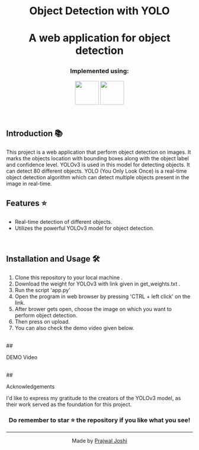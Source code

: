 #  <p align ="center" height="40px" width="40px"> Object Detection with YOLO </p>

#  <p align ="center" height="40px" width="40px"> A web application for object detection </p>



### <p align ="center"> Implemented using: </p>
<p align ="center">
<a href="https://www.python.org/" target="_blank" rel="noreferrer">   <img src="https://upload.wikimedia.org/wikipedia/commons/thumb/c/c3/Python-logo-notext.svg/800px-Python-logo-notext.svg.png" width="64" height="64" /></a>
<a href="https://opencv.org/" target="_blank" rel="noreferrer">   <img src="https://opencv.org/wp-content/uploads/2022/05/logo.png" width="64" height="64" /></a> 
</p>

<br>

##     <p align = "left"> Introduction 📚 </p>

This project is a web application that perform object detection on images. It marks the objects location with bounding boxes along with the object label and confidence level. 
YOLOv3 is used in this model for detecting objects. It can detect 80 different objects. YOLO (You Only Look Once) is a real-time object detection algorithm which can detect multiple 
objects present in the image in real-time.
<br>

##     <p align = "left"> Features ⭐ </p>
 -  Real-time detection of different objects.
 -  Utilizes the powerful YOLOv3 model for object detection.

<br>

##     <p align = "left"> Installation and Usage 🛠️ </p>
1. Clone this repository to your local machine .
2. Download the weight for YOLOv3 with link given in get_weights.txt .
3. Run the script 'app.py'
4. Open the program in web browser by pressing 'CTRL + left click' on the link.
5. After brower gets open, choose the image on which you want to perform object detection.
6. Then press on upload.
7. You can also check the demo video given below.

<br>
##     <p align = "left"> DEMO Video </p>

<br>
##     <p align = "left"> Acknowledgements </p>
I'd like to express my gratitude to the creators of the YOLOv3 model, as their work served as the foundation for this project.

<br>

### <p align ="center"> Do remember to star ⭐ the repository if you like what you see!</p>

---


<div align="center">
  Made by <a href="https://github.com/prajwal-code2">Prajwal Joshi</a>
</div>
